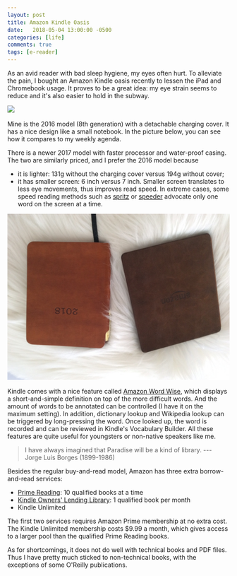 ```yaml
---
layout: post
title: Amazon Kindle Oasis
date:   2018-05-04 13:00:00 -0500
categories: [life]
comments: true
tags: [e-reader]
---
```


As an avid reader with bad sleep hygiene, my eyes often hurt.
To alleviate the pain,
I bought an Amazon Kindle oasis recently to lessen the iPad and Chromebook usage.
It proves to be a great idea: my eye strain seems to reduce and it's also
easier to hold in the subway.

<a target="_blank"  href="https://www.amazon.com/gp/product/B00VINDBJK/ref=as_li_tl?ie=UTF8&camp=1789&creative=9325&creativeASIN=B00VINDBJK&linkCode=as2&tag=nosarthur2016-20&linkId=73241b1e2a74bf843ad1ca9a6e3787a0"><img border="0" src="//ws-na.amazon-adsystem.com/widgets/q?_encoding=UTF8&MarketPlace=US&ASIN=B00VINDBJK&ServiceVersion=20070822&ID=AsinImage&WS=1&Format=_SL250_&tag=nosarthur2016-20" ></a><img src="//ir-na.amazon-adsystem.com/e/ir?t=nosarthur2016-20&l=am2&o=1&a=B00VINDBJK" width="1" height="1" border="0" alt="" style="border:none !important; margin:0px !important;" />

Mine is the 2016 model (8th generation) with a detachable charging cover.
It has a nice design like a small notebook.
In the picture below, you can see how it compares to my weekly agenda.

There is a newer 2017 model with faster processor and water-proof casing.
The two are similarly priced, and I prefer the 2016 model because

* it is lighter: 131g without the charging cover versus 194g without cover;
* it has smaller screen: 6 inch versus 7 inch.
  Smaller screen translates to less eye movements, thus improves read speed.
  In extreme cases, some speed reading methods such as [spritz](http://spritzinc.com/) or [speeder](https://www.spreeder.com/) advocate only one word on the screen at a time.

![kindle oasis](/assets/kindle.jpg)

Kindle comes with a nice feature called [Amazon Word Wise](https://www.amazon.com/gp/feature.html?ie=UTF8&docId=1002989731),
which displays a short-and-simple definition on top of the more difficult words.
And the amount of words to be annotated can be controlled (I have it on the maximum setting).
In addition, dictionary lookup and Wikipedia lookup can be triggered by long-pressing the word.
Once looked up, the word is recorded and can be reviewed in Kindle's Vocabulary Builder.
All these features are quite useful for youngsters or non-native speakers like me.

> I have always imagined that Paradise will be a kind of library. --- Jorge Luis Borges (1899-1986)

Besides the regular buy-and-read model, Amazon has three extra borrow-and-read services:

* [Prime Reading](https://www.amazon.com/gp/help/customer/display.html?nodeId=202094460): 10 qualified books at a time
* [Kindle Owners' Lending Library](https://www.amazon.com/gp/help/customer/display.html?nodeId=200757120): 1 qualified book per month
* Kindle Unlimited

The first two services requires Amazon Prime membership at no extra cost.
The Kindle Unlimited membership costs $9.99 a month,
which gives access to a larger pool than the qualified Prime Reading books.

As for shortcomings, it does not do well with technical books and PDF files.
Thus I have pretty much sticked to non-technical books,
with the exceptions of some O'Reilly publications.
